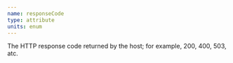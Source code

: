 ```yaml
---
name: responseCode
type: attribute
units: enum
---
```


The HTTP response code returned by the host; for example, 200, 400, 503, atc.